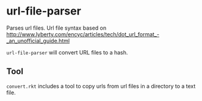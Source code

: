 # url-file-parser

Parses url files. Url file syntax based on http://www.lyberty.com/encyc/articles/tech/dot_url_format_-_an_unofficial_guide.html 

`url-file-parser` will convert URL files to a hash.

## Tool

`convert.rkt` includes a tool to copy urls from url files in a directory to a text file.
